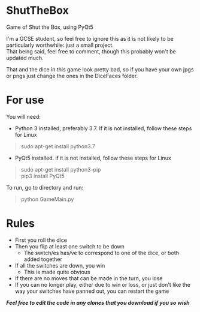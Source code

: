 # ShutTheBox
Game of Shut the Box, using PyQt5  

I'm a GCSE student, so feel free to ignore this as it is not likely to be particularly worthwhile: just a small project.  
That being said, feel free to comment, though this probably won't be updated much.  

That and the dice in this game look pretty bad, so if you have your own jpgs or pngs just change the ones in the DiceFaces folder.

# For use
You will need:  
* Python 3 installed, preferably 3.7. If it is not installed, follow these steps for Linux
> sudo apt-get install python3.7

* PyQt5 installed. if it is not installed, follow these steps for Linux
> sudo apt-get install python3-pip  
> pip3 install PyQt5

To run, go to directory and run:  
> python GameMain.py

# Rules
* First you roll the dice
* Then you flip at least one switch to be down
  * The switch/es has/ve to correspond to one of the dice, or both added together
* If all the switches are down, you win
  * This is made quite obvious
* If there are no moves that can be made in the turn, you lose
* If you can no longer play, either due to win or loss, or just don't like the way your switches have panned out, you can restart the game

***Feel free to edit the code in any clones that you download if you so wish***
